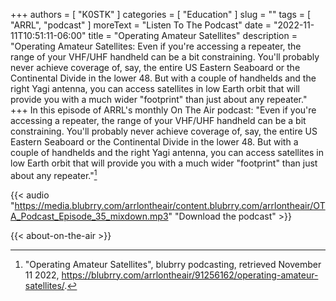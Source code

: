 +++
authors = [ "K0STK" ]
categories = [ "Education" ]
slug = ""
tags = [ "ARRL", "podcast" ]
moreText = "Listen To The Podcast"
date = "2022-11-11T10:51:11-06:00"
title = "Operating Amateur Satellites"
description = "Operating Amateur Satellites: Even if you're accessing a repeater, the range of your VHF/UHF handheld can be a bit constraining. You'll probably never achieve coverage of, say, the entire US Eastern Seaboard or the Continental Divide in the lower 48. But with a couple of handhelds and the right Yagi antenna, you can access satellites in low Earth orbit that will provide you with a much wider "footprint" than just about any repeater."
+++
In this episode of ARRL's monthly On The Air podcast: "Even if you're accessing a repeater, the range of your VHF/UHF handheld can be a bit constraining. You'll probably never achieve coverage of, say, the entire US Eastern Seaboard or the Continental Divide in the lower 48. But with a couple of handhelds and the right Yagi antenna, you can access satellites in low Earth orbit that will provide you with a much wider "footprint" than just about any repeater."[^1]

[^1]: "Operating Amateur Satellites", blubrry podcasting, retrieved November 11 2022, https://blubrry.com/arrlontheair/91256162/operating-amateur-satellites/.

<!--more-->

{{< audio "https://media.blubrry.com/arrlontheair/content.blubrry.com/arrlontheair/OTA_Podcast_Episode_35_mixdown.mp3" "Download the podcast" >}}

{{< about-on-the-air >}}
